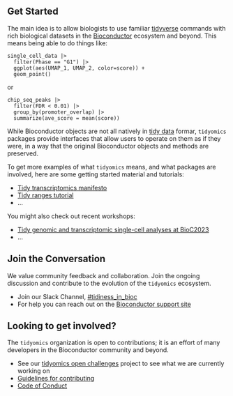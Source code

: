 ## Get Started

The main idea is to allow biologists to use familiar 
[tidyverse](https://dplyr.tidyverse.org/)
commands with rich biological datasets in the 
[Bioconductor](https://bioconductor.org)
ecosystem and beyond. 
This means being able to do things like:

```{r}
single_cell_data |>
  filter(Phase == "G1") |>
  ggplot(aes(UMAP_1, UMAP_2, color=score)) + 
  geom_point()
```

or

```{r}
chip_seq_peaks |>
  filter(FDR < 0.01) |>
  group_by(promoter_overlap) |>
  summarize(ave_score = mean(score))
```

While Bioconductor objects are not all natively in
[tidy data](https://vita.had.co.nz/papers/tidy-data.pdf)
formar, `tidyomics` packages provide interfaces that allow users to
operate on them as if they were, in a way that the original
Bioconductor objects and methods are preserved.

To get more examples of what `tidyomics` means, and what packages are
involved, here are some getting started material and tutorials:

* [Tidy transcriptomics manifesto](https://tidyomics.github.io/tidyomicsBlog/post/2021-07-07-tidy-transcriptomics-manifesto/)
* [Tidy ranges tutorial](https://tidyomics.github.io/tidy-ranges-tutorial/)
* ...

You might also check out recent workshops:

* [Tidy genomic and transcriptomic single-cell analyses at BioC2023](https://tidyomics.github.io/tidyomicsWorkshopBioc2023/articles/tidyGenomicsTranscriptomics.html)
* ...

## Join the Conversation

We value community feedback and collaboration. Join the ongoing
discussion and contribute to the evolution of the `tidyomics`
ecosystem.

* Join our Slack Channel, [#tidiness_in_bioc](https://slack.bioconductor.org)
* For help you can reach out on the [Bioconductor support site](https://support.bioconductor.org)

## Looking to get involved? 

The `tidyomics` organization is open to contributions; it is an effort
of many developers in the Bioconductor community and beyond.

* See our [tidyomics open challenges](https://github.com/orgs/tidyomics/projects/1)
  project to see what we are currently working on
* [Guidelines for contributing](contributing.md)
* [Code of Conduct](CODE_OF_CONDUCT.md)
